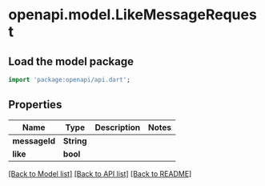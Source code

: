 # openapi.model.LikeMessageRequest

## Load the model package
```dart
import 'package:openapi/api.dart';
```

## Properties
Name | Type | Description | Notes
------------ | ------------- | ------------- | -------------
**messageId** | **String** |  | 
**like** | **bool** |  | 

[[Back to Model list]](../README.md#documentation-for-models) [[Back to API list]](../README.md#documentation-for-api-endpoints) [[Back to README]](../README.md)


